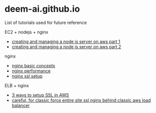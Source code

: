 # deem-ai.github.io

List of tutorials used for future reference 

EC2 + nodejs + nginx
* [creating and managing a node js server on aws part 1](https://hackernoon.com/tutorial-creating-and-managing-a-node-js-server-on-aws-part-1-d67367ac5171)
* [creating and managing a node js server on aws part 2](https://hackernoon.com/tutorial-creating-and-managing-a-node-js-server-on-aws-part-2-5fbdea95f8a1)

nginx

* [nginx basic concepts](https://www.netguru.co/codestories/nginx-tutorial-basics-concepts)
* [nginx performance](https://www.netguru.co/codestories/nginx-tutorial-performance)
* [nginx ssl setup](https://www.netguru.co/codestories/nginx-tutorial-ssl-setup)

ELB + nginx 
* [3 ways to setup SSL in AWS](https://hackernoon.com/how-to-set-up-https-for-your-domain-on-aws-8f771686603d)
* [careful, for classic force entire site ssl nginx behind classic aws load balancer](https://codyparker.com/force-entire-site-ssl-nginx-behind-aws-load-balancer/)
